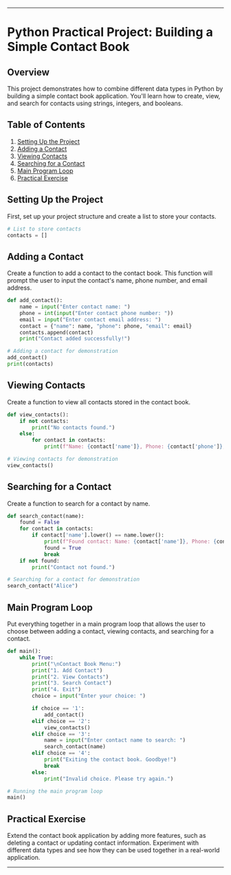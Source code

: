 
---

# Python Practical Project: Building a Simple Contact Book

## Overview
This project demonstrates how to combine different data types in Python by building a simple contact book application. You'll learn how to create, view, and search for contacts using strings, integers, and booleans.

## Table of Contents
1. [Setting Up the Project](#setting-up-the-project)
2. [Adding a Contact](#adding-a-contact)
3. [Viewing Contacts](#viewing-contacts)
4. [Searching for a Contact](#searching-for-a-contact)
5. [Main Program Loop](#main-program-loop)
6. [Practical Exercise](#practical-exercise)

## Setting Up the Project
First, set up your project structure and create a list to store your contacts.

```python
# List to store contacts
contacts = []
```

## Adding a Contact
Create a function to add a contact to the contact book. This function will prompt the user to input the contact's name, phone number, and email address.

```python
def add_contact():
    name = input("Enter contact name: ")
    phone = int(input("Enter contact phone number: "))
    email = input("Enter contact email address: ")
    contact = {"name": name, "phone": phone, "email": email}
    contacts.append(contact)
    print("Contact added successfully!")

# Adding a contact for demonstration
add_contact()
print(contacts)
```

## Viewing Contacts
Create a function to view all contacts stored in the contact book.

```python
def view_contacts():
    if not contacts:
        print("No contacts found.")
    else:
        for contact in contacts:
            print(f"Name: {contact['name']}, Phone: {contact['phone']}, Email: {contact['email']}")

# Viewing contacts for demonstration
view_contacts()
```

## Searching for a Contact
Create a function to search for a contact by name.

```python
def search_contact(name):
    found = False
    for contact in contacts:
        if contact['name'].lower() == name.lower():
            print(f"Found contact: Name: {contact['name']}, Phone: {contact['phone']}, Email: {contact['email']}")
            found = True
            break
    if not found:
        print("Contact not found.")

# Searching for a contact for demonstration
search_contact("Alice")
```

## Main Program Loop
Put everything together in a main program loop that allows the user to choose between adding a contact, viewing contacts, and searching for a contact.

```python
def main():
    while True:
        print("\nContact Book Menu:")
        print("1. Add Contact")
        print("2. View Contacts")
        print("3. Search Contact")
        print("4. Exit")
        choice = input("Enter your choice: ")

        if choice == '1':
            add_contact()
        elif choice == '2':
            view_contacts()
        elif choice == '3':
            name = input("Enter contact name to search: ")
            search_contact(name)
        elif choice == '4':
            print("Exiting the contact book. Goodbye!")
            break
        else:
            print("Invalid choice. Please try again.")

# Running the main program loop
main()
```

## Practical Exercise
Extend the contact book application by adding more features, such as deleting a contact or updating contact information. Experiment with different data types and see how they can be used together in a real-world application.

---
